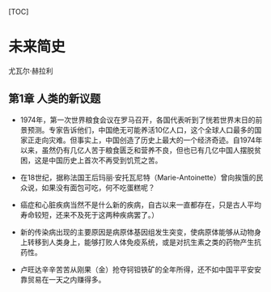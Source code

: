 [TOC]

# ﻿未来简史 
尤瓦尔·赫拉利

## 第1章 人类的新议题
- 1974年，第一次世界粮食会议在罗马召开，各国代表听到了恍若世界末日的前景预测。专家告诉他们，中国绝无可能养活10亿人口，这个全球人口最多的国家正走向灾难。但事实上，中国创造了历史上最大的一个经济奇迹。自1974年以来，虽然仍有几亿人苦于粮食匮乏和营养不良，但也已有几亿中国人摆脱贫困，这是中国历史上首次不再受到饥荒之苦。

- 在18世纪，据称法国王后玛丽·安托瓦尼特（Marie-Antoinette）曾向挨饿的民众说，如果没有面包可吃，何不吃蛋糕呢？

- 癌症和心脏疾病当然不是什么新的疾病，自古以来一直都存在，只是古人平均寿命较短，还来不及死于这两种疾病罢了。）

- 新的传染病出现的主要原因是病原体基因组发生突变，使病原体能够从动物身上转移到人类身上，能够打败人体免疫系统，或是对抗生素之类的药物产生抗药性。

- 卢旺达辛辛苦苦从刚果（金）抢夺钶钽铁矿的全年所得，还不如中国平平安安靠贸易在一天之内赚得多。